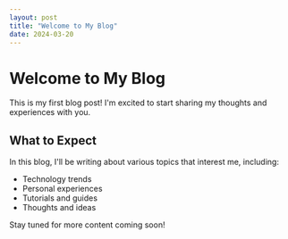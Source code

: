 ```yaml
---
layout: post
title: "Welcome to My Blog"
date: 2024-03-20
---
```


# Welcome to My Blog

This is my first blog post! I'm excited to start sharing my thoughts and experiences with you.

## What to Expect

In this blog, I'll be writing about various topics that interest me, including:

- Technology trends
- Personal experiences
- Tutorials and guides
- Thoughts and ideas

Stay tuned for more content coming soon! 